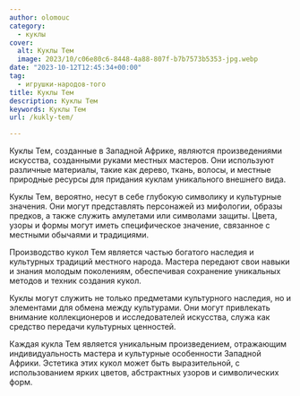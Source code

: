 ```yaml
---
author: olomouc
category:
  - куклы
cover:
  alt: Куклы Тем
  image: 2023/10/c06e80c6-8448-4a88-807f-b7b7573b5353-jpg.webp
date: "2023-10-12T12:45:34+00:00"
tag:
  - игрушки-народов-того
title: Куклы Тем
description: Куклы Тем
keywords: Куклы Тем
url: /kukly-tem/

---
```

Куклы Тем, созданные в Западной Африке, являются произведениями искусства, созданными руками местных мастеров. Они используют различные материалы, такие как дерево, ткань, волосы, и местные природные ресурсы для придания куклам уникального внешнего вида.

Куклы Тем, вероятно, несут в себе глубокую символику и культурные значения. Они могут представлять персонажей из мифологии, образы предков, а также служить амулетами или символами защиты. Цвета, узоры и формы могут иметь специфическое значение, связанное с местными обычаями и традициями.

Производство кукол Тем является частью богатого наследия и культурных традиций местного народа. Мастера передают свои навыки и знания молодым поколениям, обеспечивая сохранение уникальных методов и техник создания кукол.

Куклы могут служить не только предметами культурного наследия, но и элементами для обмена между культурами. Они могут привлекать внимание коллекционеров и исследователей искусства, служа как средство передачи культурных ценностей.

Каждая кукла Тем является уникальным произведением, отражающим индивидуальность мастера и культурные особенности Западной Африки. Эстетика этих кукол может быть выразительной, с использованием ярких цветов, абстрактных узоров и символических форм.
